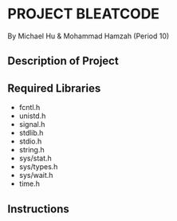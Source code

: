 # PROJECT BLEATCODE
By Michael Hu & Mohammad Hamzah (Period 10) 
## Description of Project
## Required Libraries
- fcntl.h
- unistd.h
- signal.h
- stdlib.h
- stdio.h
- string.h
- sys/stat.h
- sys/types.h
- sys/wait.h
- time.h
## Instructions

